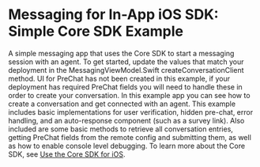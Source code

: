 # Messaging for In-App iOS SDK: Simple Core SDK Example

A simple messaging app that uses the Core SDK to start a messaging session with an agent. To get started, update the values that match your deployment in the MessagingViewModel.Swift createConversationClient method. UI for PreChat has not been created in this example, if your deployment has required PreChat fields you will need to handle these in order to create your conversation. In this example app you can see how to create a conversation and get connected with an agent. This example includes basic implementations for user verification, hidden pre-chat, error handling, and an auto-response component (such as a survey link). Also included are some basic methods to retrieve all conversation entries, getting PreChat fields from the remote config and submitting them, as well as how to enable console level debugging. To learn more about the Core SDK, see [Use the Core SDK for iOS](https://developer.salesforce.com/docs/service/messaging-in-app/guide/ios-core-sdk.html).
